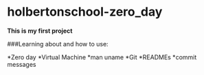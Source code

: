 # holbertonschool-zero_day

**This is my first project**

###Learning about and how to use: 

*Zero day 
*Virtual Machine
*man uname
*Git
*READMEs
*commit messages 



